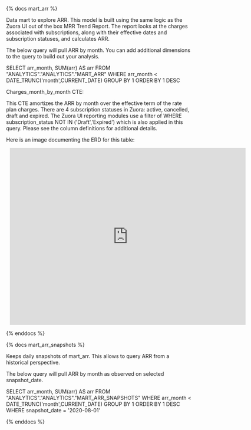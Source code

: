 {% docs mart_arr %}

Data mart to explore ARR. This model is built using the same logic as the Zuora UI out of the box MRR Trend Report. The report looks at the charges associated with subscriptions, along with their effective dates and subscription statuses, and calculates ARR.

The below query will pull ARR by month. You can add additional dimensions to the query to build out your analysis.

SELECT
  arr_month,
  SUM(arr)  AS arr
FROM "ANALYTICS"."ANALYTICS"."MART_ARR"
WHERE arr_month < DATE_TRUNC('month',CURRENT_DATE)
GROUP BY 1
ORDER BY 1 DESC

Charges_month_by_month CTE:

This CTE amortizes the ARR by month over the effective term of the rate plan charges. There are 4 subscription statuses in Zuora: active, cancelled, draft and expired. The Zuora UI reporting modules use a filter of WHERE subscription_status NOT IN ('Draft','Expired') which is also applied in this query. Please see the column definitions for additional details.

Here is an image documenting the ERD for this table:

<div style="width: 640px; height: 480px; margin: 10px; position: relative;"><iframe allowfullscreen frameborder="0" style="width:640px; height:480px" src="https://app.lucidchart.com/documents/embeddedchart/998dbbae-f04e-4310-9d85-0c360a40a018" id="T0XuoGn786sQ"></iframe></div>

{% enddocs %}

{% docs mart_arr_snapshots %}

Keeps daily snapshots of mart_arr. This allows to query ARR from a historical perspective. 

The below query will pull ARR by month as observed on selected snapshot_date.

SELECT
  arr_month,
  SUM(arr)  AS arr
FROM "ANALYTICS"."ANALYTICS"."MART_ARR_SNAPSHOTS"
WHERE arr_month < DATE_TRUNC('month',CURRENT_DATE)
GROUP BY 1
ORDER BY 1 DESC
WHERE snapshot_date = '2020-08-01'

{% enddocs %}

